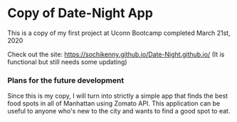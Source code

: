 # Copy of Date-Night App

This is a copy of my first project at Uconn Bootcamp completed March 21st, 2020

Check out the site: https://sochikenny.github.io/Date-Night.github.io/ (It is functional but still needs some updating)

### Plans for the future development

Since this is my copy, I will turn into strictly a simple app that finds the best food spots in all of Manhattan using Zomato API. 
This application can be useful to anyone who's new to the city and wants to find a good spot to eat. 



